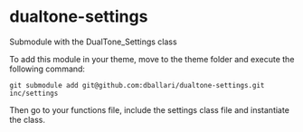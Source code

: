 # dualtone-settings
Submodule with the DualTone_Settings class

To add this module in your theme, move to the theme folder and execute the following command:

`git submodule add git@github.com:dballari/dualtone-settings.git inc/settings`

Then go to your functions file, include the settings class file and instantiate the class.